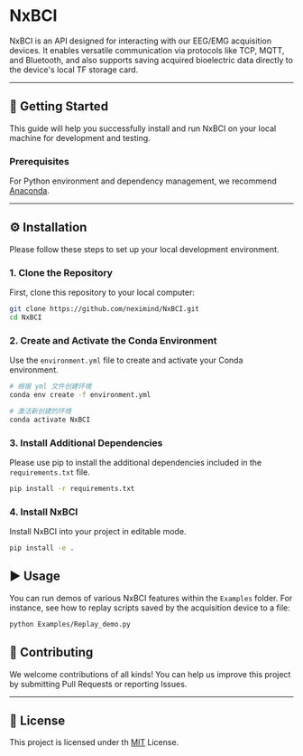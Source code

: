 # NxBCI
NxBCI is an API designed for interacting with our EEG/EMG acquisition devices. It enables versatile communication via protocols like TCP, MQTT, and Bluetooth, and also supports saving acquired bioelectric data directly to the device's local TF storage card.

---

## 🚀 Getting Started

This guide will help you successfully install and run NxBCI on your local machine for development and testing.

### Prerequisites

For Python environment and dependency management, we recommend [Anaconda](https://www.anaconda.com/download).

---

## ⚙️ Installation

Please follow these steps to set up your local development environment.

### 1. Clone the Repository

First, clone this repository to your local computer:

```bash
git clone https://github.com/neximind/NxBCI.git
cd NxBCI
```
### 2. Create and Activate the Conda Environment

Use the `environment.yml` file to create and activate your Conda environment.

```bash
# 根据 yml 文件创建环境
conda env create -f environment.yml

# 激活新创建的环境
conda activate NxBCI
```
### 3. Install Additional Dependencies
Please use pip to install the additional dependencies included in the `requirements.txt` file.
```bash
pip install -r requirements.txt
```
### 4. Install NxBCI
Install NxBCI into your project in editable mode.
```bash
pip install -e .
```
## ▶️ Usage


You can run demos of various NxBCI features within the `Examples` folder. For instance, see how to replay scripts saved by the acquisition device to a file:
```bash
python Examples/Replay_demo.py
```
## 🤝 Contributing

We welcome contributions of all kinds! You can help us improve this project by submitting Pull Requests or reporting Issues.

---

## 📄 License

This project is licensed under th [MIT](LICENSE) License.